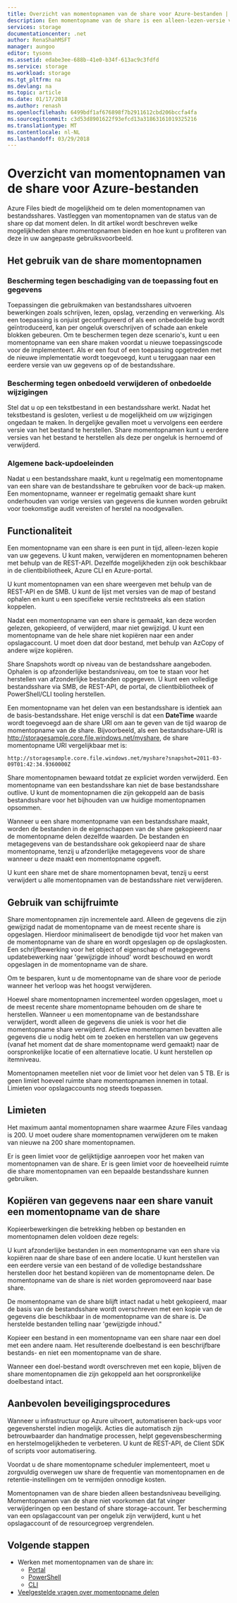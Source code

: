 ```yaml
---
title: Overzicht van momentopnamen van de share voor Azure-bestanden | Microsoft Docs
description: Een momentopname van de share is een alleen-lezen-versie van een Azure-bestanden-share die wordt uitgevoerd op een punt in tijd, als een manier om back-up van de share.
services: storage
documentationcenter: .net
author: RenaShahMSFT
manager: aungoo
editor: tysonn
ms.assetid: edabe3ee-688b-41e0-b34f-613ac9c3fdfd
ms.service: storage
ms.workload: storage
ms.tgt_pltfrm: na
ms.devlang: na
ms.topic: article
ms.date: 01/17/2018
ms.author: renash
ms.openlocfilehash: 6499bdf1af676898f7b2911612cbd206bccfa4fa
ms.sourcegitcommit: c3d53d8901622f93efcd13a31863161019325216
ms.translationtype: MT
ms.contentlocale: nl-NL
ms.lasthandoff: 03/29/2018
---
```

# <a name="overview-of-share-snapshots-for-azure-files"></a>Overzicht van momentopnamen van de share voor Azure-bestanden 
Azure Files biedt de mogelijkheid om te delen momentopnamen van bestandsshares. Vastleggen van momentopnamen van de status van de share op dat moment delen. In dit artikel wordt beschreven welke mogelijkheden share momentopnamen bieden en hoe kunt u profiteren van deze in uw aangepaste gebruiksvoorbeeld.

## <a name="when-to-use-share-snapshots"></a>Het gebruik van de share momentopnamen

### <a name="protection-against-application-error-and-data-corruption"></a>Bescherming tegen beschadiging van de toepassing fout en gegevens
Toepassingen die gebruikmaken van bestandsshares uitvoeren bewerkingen zoals schrijven, lezen, opslag, verzending en verwerking. Als een toepassing is onjuist geconfigureerd of als een onbedoelde bug wordt geïntroduceerd, kan per ongeluk overschrijven of schade aan enkele blokken gebeuren. Om te beschermen tegen deze scenario's, kunt u een momentopname van een share maken voordat u nieuwe toepassingscode voor de implementeert. Als er een fout of een toepassing opgetreden met de nieuwe implementatie wordt toegevoegd, kunt u teruggaan naar een eerdere versie van uw gegevens op of de bestandsshare. 

### <a name="protection-against-accidental-deletions-or-unintended-changes"></a>Bescherming tegen onbedoeld verwijderen of onbedoelde wijzigingen
Stel dat u op een tekstbestand in een bestandsshare werkt. Nadat het tekstbestand is gesloten, verliest u de mogelijkheid om uw wijzigingen ongedaan te maken. In dergelijke gevallen moet u vervolgens een eerdere versie van het bestand te herstellen. Share momentopnamen kunt u eerdere versies van het bestand te herstellen als deze per ongeluk is hernoemd of verwijderd.

### <a name="general-backup-purposes"></a>Algemene back-updoeleinden
Nadat u een bestandsshare maakt, kunt u regelmatig een momentopname van een share van de bestandsshare te gebruiken voor de back-up maken. Een momentopname, wanneer er regelmatig gemaakt share kunt onderhouden van vorige versies van gegevens die kunnen worden gebruikt voor toekomstige audit vereisten of herstel na noodgevallen.

## <a name="capabilities"></a>Functionaliteit
Een momentopname van een share is een punt in tijd, alleen-lezen kopie van uw gegevens. U kunt maken, verwijderen en momentopnamen beheren met behulp van de REST-API. Dezelfde mogelijkheden zijn ook beschikbaar in de clientbibliotheek, Azure CLI en Azure-portal. 

U kunt momentopnamen van een share weergeven met behulp van de REST-API en de SMB. U kunt de lijst met versies van de map of bestand ophalen en kunt u een specifieke versie rechtstreeks als een station koppelen. 

Nadat een momentopname van een share is gemaakt, kan deze worden gelezen, gekopieerd, of verwijderd, maar niet gewijzigd. U kunt een momentopname van de hele share niet kopiëren naar een ander opslagaccount. U moet doen dat door bestand, met behulp van AzCopy of andere wijze kopiëren.

Share Snapshots wordt op niveau van de bestandsshare aangeboden. Ophalen is op afzonderlijke bestandsniveau, om toe te staan voor het herstellen van afzonderlijke bestanden opgegeven. U kunt een volledige bestandsshare via SMB, de REST-API, de portal, de clientbibliotheek of PowerShell/CLI tooling herstellen.

Een momentopname van het delen van een bestandsshare is identiek aan de basis-bestandsshare. Het enige verschil is dat een **DateTime** waarde wordt toegevoegd aan de share URI om aan te geven van de tijd waarop de momentopname van de share. Bijvoorbeeld, als een bestandsshare-URI is http://storagesample.core.file.windows.net/myshare, de share momentopname URI vergelijkbaar met is:
```
http://storagesample.core.file.windows.net/myshare?snapshot=2011-03-09T01:42:34.9360000Z
```

Share momentopnamen bewaard totdat ze expliciet worden verwijderd. Een momentopname van een bestandsshare kan niet de base bestandsshare outlive. U kunt de momentopnamen die zijn gekoppeld aan de basis bestandsshare voor het bijhouden van uw huidige momentopnamen opsommen. 

Wanneer u een share momentopname van een bestandsshare maakt, worden de bestanden in de eigenschappen van de share gekopieerd naar de momentopname delen dezelfde waarden. De bestanden en metagegevens van de bestandsshare ook gekopieerd naar de share momentopname, tenzij u afzonderlijke metagegevens voor de share wanneer u deze maakt een momentopname opgeeft.

U kunt een share met de share momentopnamen bevat, tenzij u eerst verwijdert u alle momentopnamen van de bestandsshare niet verwijderen.

## <a name="space-usage"></a>Gebruik van schijfruimte 
Share momentopnamen zijn incrementele aard. Alleen de gegevens die zijn gewijzigd nadat de momentopname van de meest recente share is opgeslagen. Hierdoor minimaliseert de benodigde tijd voor het maken van de momentopname van de share en wordt opgeslagen op de opslagkosten. Een schrijfbewerking voor het object of eigenschap of metagegevens updatebewerking naar 'gewijzigde inhoud' wordt beschouwd en wordt opgeslagen in de momentopname van de share. 

Om te besparen, kunt u de momentopname van de share voor de periode wanneer het verloop was het hoogst verwijderen.

Hoewel share momentopnamen incrementeel worden opgeslagen, moet u de meest recente share momentopname behouden om de share te herstellen. Wanneer u een momentopname van de bestandsshare verwijdert, wordt alleen de gegevens die uniek is voor het die momentopname share verwijderd. Actieve momentopnamen bevatten alle gegevens die u nodig hebt om te zoeken en herstellen van uw gegevens (vanaf het moment dat de share momentopname werd gemaakt) naar de oorspronkelijke locatie of een alternatieve locatie. U kunt herstellen op itemniveau.

Momentopnamen meetellen niet voor de limiet voor het delen van 5 TB. Er is geen limiet hoeveel ruimte share momentopnamen innemen in totaal. Limieten voor opslagaccounts nog steeds toepassen.

## <a name="limits"></a>Limieten
Het maximum aantal momentopnamen share waarmee Azure Files vandaag is 200. U moet oudere share momentopnamen verwijderen om te maken van nieuwe na 200 share momentopnamen. 

Er is geen limiet voor de gelijktijdige aanroepen voor het maken van momentopnamen van de share. Er is geen limiet voor de hoeveelheid ruimte die share momentopnamen van een bepaalde bestandsshare kunnen gebruiken. 

## <a name="copying-data-back-to-a-share-from-share-snapshot"></a>Kopiëren van gegevens naar een share vanuit een momentopname van de share
Kopieerbewerkingen die betrekking hebben op bestanden en momentopnamen delen voldoen deze regels:

U kunt afzonderlijke bestanden in een momentopname van een share via kopiëren naar de share base of een andere locatie. U kunt herstellen van een eerdere versie van een bestand of de volledige bestandsshare herstellen door het bestand kopiëren van de momentopname delen. De momentopname van de share is niet worden gepromoveerd naar base share. 

De momentopname van de share blijft intact nadat u hebt gekopieerd, maar de basis van de bestandsshare wordt overschreven met een kopie van de gegevens die beschikbaar in de momentopname van de share is. De herstelde bestanden telling naar 'gewijzigde inhoud."

Kopieer een bestand in een momentopname van een share naar een doel met een andere naam. Het resulterende doelbestand is een beschrijfbare bestands- en niet een momentopname van de share.

Wanneer een doel-bestand wordt overschreven met een kopie, blijven de share momentopnamen die zijn gekoppeld aan het oorspronkelijke doelbestand intact.

## <a name="general-best-practices"></a>Aanbevolen beveiligingsprocedures 
Wanneer u infrastructuur op Azure uitvoert, automatiseren back-ups voor gegevensherstel indien mogelijk. Acties die automatisch zijn betrouwbaarder dan handmatige processen, helpt gegevensbescherming en herstelmogelijkheden te verbeteren. U kunt de REST-API, de Client SDK of scripts voor automatisering.

Voordat u de share momentopname scheduler implementeert, moet u zorgvuldig overwegen uw share de frequentie van momentopnamen en de retentie-instellingen om te vermijden onnodige kosten.

Momentopnamen van de share bieden alleen bestandsniveau beveiliging. Momentopnamen van de share niet voorkomen dat fat vinger verwijderingen op een bestand of share storage-account. Ter bescherming van een opslagaccount van per ongeluk zijn verwijderd, kunt u het opslagaccount of de resourcegroep vergrendelen.

## <a name="next-steps"></a>Volgende stappen
- Werken met momentopnamen van de share in:
    - [Portal](storage-how-to-use-files-portal.md#create-and-modify-share-snapshots)
    - [PowerShell](storage-how-to-use-files-powershell.md#create-and-modify-share-snapshots)
    - [CLI](storage-how-to-use-files-cli.md#create-and-modify-share-snapshots)
- [Veelgestelde vragen over momentopname delen](storage-files-faq.md#share-snapshots)